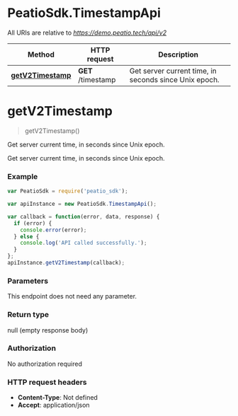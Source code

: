 # PeatioSdk.TimestampApi

All URIs are relative to *https://demo.peatio.tech/api/v2*

Method | HTTP request | Description
------------- | ------------- | -------------
[**getV2Timestamp**](TimestampApi.md#getV2Timestamp) | **GET** /timestamp | Get server current time, in seconds since Unix epoch.


<a name="getV2Timestamp"></a>
# **getV2Timestamp**
> getV2Timestamp()

Get server current time, in seconds since Unix epoch.

Get server current time, in seconds since Unix epoch.

### Example
```javascript
var PeatioSdk = require('peatio_sdk');

var apiInstance = new PeatioSdk.TimestampApi();

var callback = function(error, data, response) {
  if (error) {
    console.error(error);
  } else {
    console.log('API called successfully.');
  }
};
apiInstance.getV2Timestamp(callback);
```

### Parameters
This endpoint does not need any parameter.

### Return type

null (empty response body)

### Authorization

No authorization required

### HTTP request headers

 - **Content-Type**: Not defined
 - **Accept**: application/json


